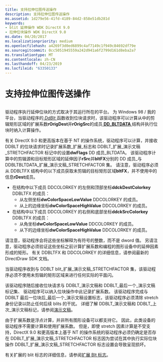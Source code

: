 ```yaml
---
title: 支持拉伸位图传送操作
description: 支持拉伸位图传送操作
ms.assetid: 1d279e56-41fd-4189-84d2-858e51db281d
keywords:
- blit 延伸操作 WDK DirectX 9.0
- 拉伸位块操作 WDK DirectX 9.0
ms.date: 04/20/2017
ms.localizationpriority: medium
ms.openlocfilehash: a4269f3d0ed6899c4af7149c1f949c84692df79e
ms.sourcegitcommit: 0cc5051945559a242d941a6f2799d161d8eba2a7
ms.translationtype: MT
ms.contentlocale: zh-CN
ms.lasthandoff: 04/23/2019
ms.locfileid: "63350133"
---
```

# <a name="supporting-stretch-blit-operations"></a>支持拉伸位图传送操作


## <span id="ddk_supporting_stretch_blit_operations_gg"></span><span id="DDK_SUPPORTING_STRETCH_BLIT_OPERATIONS_GG"></span>


驱动程序执行延伸位块的方式取决于其运行所在的平台。 为 Windows 98 / 我的平台，当驱动程序的[ *DdBlt* ](https://msdn.microsoft.com/library/windows/hardware/ff549205)函数收到位块请求时，该驱动程序可以计算从中的剪辑矩形区域的扩展系数**rOrigDest**并**rOrigSrc**的成员[ **DD\_BLTDATA** ](https://msdn.microsoft.com/library/windows/hardware/ff550474)结构并执行位块时纳入计算操作。

有关 DirectX 9.0 和更高版本在基于 NT 的操作系统，驱动程序可以计算，并接收 DDBLT 的位块请求时记录扩展系数\_扩展\_标志和 DDBLT\_扩展\_演示文稿\_STRETCHFACTOR 标记中的设置**dwFlags** DD 成员\_BLTDATA。 该驱动程序计算中的剪辑源和目标矩形区域的延伸因子**rSrc**并**bltFX**分别的 DD 成员\_与 DDBLTBLTDATA\_扩展\_演示文稿\_STRETCHFACTOR 集。 请注意，驱动程序必须从 DDBLTFX 结构中的以下成员获取未剪辑的目标矩形区域**bltFX**，并不使用中的信息**rDest**成员。

-   在结构中以下成员 DDCOLORKEY 的左侧和顶部坐标**ddckDestColorkey** DDBLTFX 的成员：
    -   从左侧坐标**dwColorSpaceLowValue** DDCOLORKEY 的成员。
    -   从上的边缘坐标**dwColorSpaceHighValue** DDCOLORKEY 的成员。
-   在结构中以下成员 DDCOLORKEY 的右侧和底部坐标**ddckSrcColorkey** DDBLTFX 的成员：
    -   从角坐标**dwColorSpaceLowValue** DDCOLORKEY 的成员。
    -   从下的边缘坐标**dwColorSpaceHighValue** DDCOLORKEY 的成员。

请注意，驱动程序会将这些坐标解释为有符号的整数，而不是 dword 值。 另请注意，驱动程序必须验证这些坐标之前计算扩展系数和编程的图形设备中的延伸因素形成的矩形。 有关 DDBLTFX 和 DDCOLORKEY 的详细信息，请参阅最新的 DirectDraw SDK 文档。

当驱动程序收到与 DDBLT blit\_扩展\_演示文稿\_STRETCHFACTOR 集，该驱动程序必须不使用未剪辑的矩形区域来进行任何实际的平面闪。

该驱动程序随后接收位块请求与 DDBLT\_演示文稿和 DDBLT\_最后一个\_演示文稿标记集、 驱动程序可以纳入位块操作中此记录扩展系数。 该驱动程序完成与 DDBLT 最后一位块后\_最后一个\_演示文稿设置标志，该驱动程序必须清除 stretch 身份记录以防止任何后续 blits 的干扰。 详细了解 DDBLT\_演示文稿和 DDBLT\_上次\_演示文稿标记，请参阅[演示文稿](presentation.md)。

由于扩展系数是浮点计算，并非所有图形设备可以都支持它。 因此，此类设备的驱动程序不需要计算和使用扩展系数。 但是，即使 stretch 因素计算是不受支持，DirectX 9.0 和更高版本上基于 NT 的操作系统的驱动程序必须仍确定是否存在 DDBLT\_扩展\_演示文稿\_STRETCHFACTOR 标志因为尝试在其中执行实际位块操作 DDBLT\_扩展\_演示文稿\_STRETCHFACTOR 标志设置会导致呈现损坏。

有关扩展的 blit 标志的详细信息，请参阅[扩展 Blt 标志](extended-blt-flags.md)。

 

 





